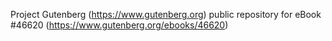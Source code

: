 Project Gutenberg (https://www.gutenberg.org) public repository for eBook #46620 (https://www.gutenberg.org/ebooks/46620)
